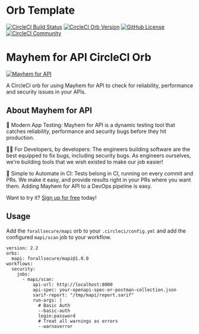 # Orb Template


[![CircleCI Build Status](https://circleci.com/gh/ForAllSecure/mapi-circleci-orb.svg?style=shield "CircleCI Build Status")](https://circleci.com/gh/ForAllSecure/mapi-circleci-orb) [![CircleCI Orb Version](https://badges.circleci.com/orbs/forallsecure/mapi.svg)](https://circleci.com/orbs/registry/orb/forallsecure/mapi) [![GitHub License](https://img.shields.io/badge/license-MIT-lightgrey.svg)](https://raw.githubusercontent.com/ForAllSecure/mapi-circleci-orb/master/LICENSE) [![CircleCI Community](https://img.shields.io/badge/community-CircleCI%20Discuss-343434.svg)](https://discuss.circleci.com/c/ecosystem/orbs)



# Mayhem for API CircleCI Orb

[![Mayhem for API](https://mayhem4api.forallsecure.com/downloads/img/mapi-logo-full-color.svg)](https://www.mayhem.security/get-started)

A CircleCI orb for using Mayhem for API to check for reliability,
performance and security issues in your APIs.

## About Mayhem for API

🧪 Modern App Testing: Mayhem for API is a dynamic testing tool that
catches reliability, performance and security bugs before they hit
production.

🧑‍💻 For Developers, by developers: The engineers building
software are the best equipped to fix bugs, including security bugs. As
engineers ourselves, we're building tools that we wish existed to make
our job easier!

🤖 Simple to Automate in CI: Tests belong in CI, running on every commit
and PRs. We make it easy, and provide results right in your PRs where
you want them. Adding Mayhem for API to a DevOps pipeline is easy.

Want to try it? [Sign up for free](https://www.mayhem.security/get-started) today!

## Usage

Add the `forallsecure/mapi` orb to your `.circleci/config.yml` and add the configured `mapi/scan` job to your workflow.

```
version: 2.2
orbs:
  mapi: forallsecure/mapi@1.0.0
workflows:
  security:
    jobs:
      - mapi/scan:
          api-url: http://localhost:8000
          api-spec: your-openapi-spec-or-postman-collection.json
          sarif-report: "/tmp/mapi/report.sarif"
          run-args: |
            # Basic Auth
            --basic-auth
            login:password
            # Treat all warnings as errors
            --warnaserror
```